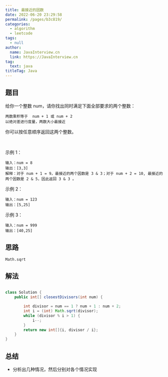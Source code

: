 ```yaml
---
title: 最接近的因数
date: 2022-06-20 23:29:58
permalink: /pages/b3c819/
categories: 
  - algorithm
  - leetcode
tags: 
  - null
author: 
  name: JavaInterview.cn
  link: https://JavaInterview.cn
tag: 
  text: java
titleTag: Java
---
```



## 题目
给你一个整数 num，请你找出同时满足下面全部要求的两个整数：

    两数乘积等于  num + 1 或 num + 2
    以绝对差进行度量，两数大小最接近

你可以按任意顺序返回这两个整数。

 

示例 1：

    输入：num = 8
    输出：[3,3]
    解释：对于 num + 1 = 9，最接近的两个因数是 3 & 3；对于 num + 2 = 10, 最接近的两个因数是 2 & 5，因此返回 3 & 3 。
示例 2：

    输入：num = 123
    输出：[5,25]
示例 3：

    输入：num = 999
    输出：[40,25]


## 思路

    Math.sqrt

## 解法
```java

class Solution {
    public int[] closestDivisors(int num) {

        int divisor = num == 1 ? num + 1 : num + 2;
        int i = (int) Math.sqrt(divisor);
        while (divisor % i > 1) {
            i--;
        }
        return new int[]{i, divisor / i};
    }
}
```

## 总结

- 分析出几种情况，然后分别对各个情况实现 
